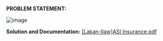**PROBLEM STATEMENT:**

![image](https://github.com/Lakan-Ilaw/ERCLI_CapstoneProject_CEP1/assets/134827117/5bb4f4cf-6c2e-49f2-a299-d1318a53a7f0)


**Solution and Documentation:**
[[Lakan-Ilaw]ASI Insurance.pdf](https://github.com/Lakan-Ilaw/ERCLI_CapstoneProject_CEP1/files/15172650/Lakan-Ilaw.ASI.Insurance.pdf)

